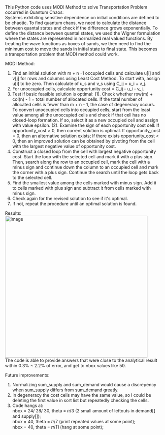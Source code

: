This Python code uses MODI Method to solve Transportation Problem occurred in Quantum Chaos: <br />
Systems exhibiting sensitive dependence on initial conditions are defined to be chaotic. To find quantum chaos, we need to calculate the distance between quantal states and check if the difference grows exponentially. To define the distance between quantal states, we used the Wigner formulation where the states are represented in normalized real valued functions. By treating the wave functions as boxes of sands, we then need to find the minimum cost to move the sands in initial state to final state. This becomes a transportation problem that MODI method could work. <br />

MODI Method:
1. Find an initial solution with m + n -1 occupied cells and calculate u[i] and v[j] for rows and columns using Least Cost Method.
To start with, assign u[i] to be zero. Then calculate of u_s and v_s using C_ij = u_i + v_j. 
2. For unoccupied cells, calculate opportunity cost = C_ij - u_i - v_j. 
3. Test if basic feasible solution is optimal:
   (1). Check whether row(m) + col(n) - 1 = total number of allocated cells. If the total number of allocated cells is fewer than m + n - 1, the case of degeneracy occurs. To convert unoccupied cells into occupied cells, start from the least value among all the unoccupied cells and check if that cell has no closed-loop formation. If so, select it as a new occupied cell and assign with value epsilon.
   (2). Examine the sign of each opportunity cost cell:
        If opportunity_cost > 0, then current solution is optimal.
        If opportunity_cost = 0, then an alternative solution exists; If there exists opportunity_cost < 0, then an improved solution can be obtained by pivoting from the cell with the largest negative value of opportunity cost.
4. Construct a closed loop from the cell with largest negative opportunity cost. Start the loop with the selected cell and mark it
with a plus sign. Then, search along the row to an occupied cell, mark the cell with a minus sign and continue down the column to an
occupied cell and mark the corner with a plus sign. Continue the search until the loop gets back to the selected cell.
5. Find the smallest value among the cells marked with minus sign. Add it to cells marked with plus sign and subtract it from cells
marked with minus sign.
6. Check again for the revised solution to see if it's optimal.
7. If not, repeat the procedure until an optimal solution is found.

Results: <br />
<img width="462" alt="image" src="https://github.com/user-attachments/assets/f43e07a9-13f5-4176-92a8-0f8b896d2750" /> <br />
The code is able to provide answers that were close to the analytical result within 0.3% ~ 2.2% of error, and get to nbox values like 50.

Future improvements:
1. Normalizing sum_supply and sum_demand would cause a discrepency when sum_supply differs from sum_demand greatly.
2. In degeneracy the cost cells may have the same value, so I could be deleting the first value in sort list but repeatedly checking the cells.
3. Code hangs at: <br />
   nbox = 24/ 28/ 30, theta = 𝜋/3 (2 small amount of leftouts in demand[] and supply[]); <br />
   nbox = 40, theta = 𝜋/7 (print repeated values at some point); <br />
   nbox = 40, theta = 𝜋/11 (hang at some point); <br />
